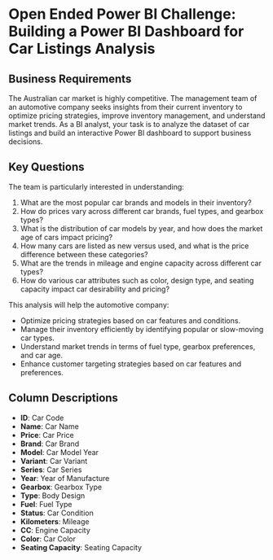 # Open Ended Power BI Challenge: Building a Power BI Dashboard for Car Listings Analysis

## Business Requirements
The Australian car market is highly competitive. The management team of an automotive company seeks insights from their current inventory to optimize pricing strategies, improve inventory management, and understand market trends. As a BI analyst, your task is to analyze the dataset of car listings and build an interactive Power BI dashboard to support business decisions.

## Key Questions
The team is particularly interested in understanding:

1. What are the most popular car brands and models in their inventory?
2. How do prices vary across different car brands, fuel types, and gearbox types?
3. What is the distribution of car models by year, and how does the market age of cars impact pricing?
4. How many cars are listed as new versus used, and what is the price difference between these categories?
5. What are the trends in mileage and engine capacity across different car types?
6. How do various car attributes such as color, design type, and seating capacity impact car desirability and pricing?

This analysis will help the automotive company:
- Optimize pricing strategies based on car features and conditions.
- Manage their inventory efficiently by identifying popular or slow-moving car types.
- Understand market trends in terms of fuel type, gearbox preferences, and car age.
- Enhance customer targeting strategies based on car features and preferences.

## Column Descriptions
- **ID**: Car Code
- **Name**: Car Name
- **Price**: Car Price
- **Brand**: Car Brand
- **Model**: Car Model Year
- **Variant**: Car Variant
- **Series**: Car Series
- **Year**: Year of Manufacture
- **Gearbox**: Gearbox Type
- **Type**: Body Design
- **Fuel**: Fuel Type
- **Status**: Car Condition
- **Kilometers**: Mileage
- **CC**: Engine Capacity
- **Color**: Car Color
- **Seating Capacity**: Seating Capacity

